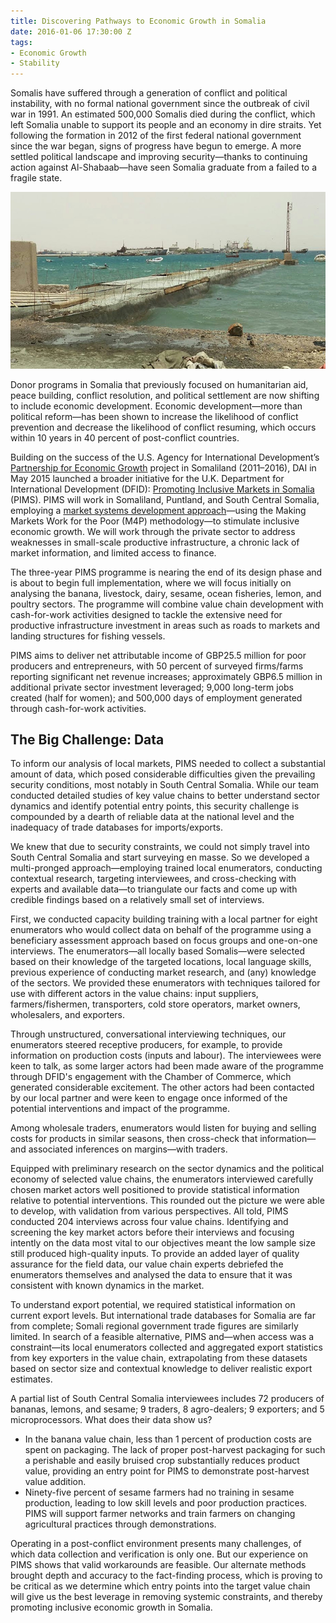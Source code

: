 ```yaml
---
title: Discovering Pathways to Economic Growth in Somalia
date: 2016-01-06 17:30:00 Z
tags:
- Economic Growth
- Stability
---
```


Somalis have suffered through a generation of conflict and political instability, with no formal national government since the outbreak of civil war in 1991. An estimated 500,000 Somalis died during the conflict, which left Somalia unable to support its people and an economy in dire straits. Yet following the formation in 2012 of the first federal national government since the war began, signs of progress have begun to emerge. A more settled political landscape and improving security—thanks to continuing action against Al-Shabaab—have seen Somalia graduate from a failed to a fragile state.

![Devs----Naughton-PIMS-1.jpg](/uploads/Devs----Naughton-PIMS-1.jpg)

Donor programs in Somalia that previously focused on humanitarian aid, peace building, conflict resolution, and political settlement are now shifting to include economic development. Economic development—more than political reform—has been shown to increase the likelihood of conflict prevention and decrease the likelihood of conflict resuming, which occurs within 10 years in 40 percent of post-conflict countries.

Building on the success of the U.S. Agency for International Development’s [Partnership for Economic Growth](http://dai.com/our-work/projects/somalia%E2%80%94partnership-economic-growth) project in Somaliland (2011–2016), DAI in May 2015 launched a broader initiative for the U.K. Department for International Development (DFID): [Promoting Inclusive Markets in Somalia](http://dai.com/our-work/projects/somalia%E2%80%94promoting-inclusive-markets-somalia) (PIMS). PIMS will work in Somaliland, Puntland, and South Central Somalia, employing a [market systems development approach](http://dai-global-developments.com/articles/market-systems-development-a-primer-on-pro-poor-programming/)—using the Making Markets Work for the Poor (M4P) methodology—to stimulate inclusive economic growth. We will work through the private sector to address weaknesses in small-scale productive infrastructure, a chronic lack of market information, and limited access to finance.

The three-year PIMS programme is nearing the end of its design phase and is about to begin full implementation, where we will focus initially on analysing the banana, livestock, dairy, sesame, ocean fisheries, lemon, and poultry sectors. The programme will combine value chain development with cash-for-work activities designed to tackle the extensive need for productive infrastructure investment in areas such as roads to markets and landing structures for fishing vessels.

PIMS aims to deliver net attributable income of GBP25.5 million for poor producers and entrepreneurs, with 50 percent of surveyed firms/farms reporting significant net revenue increases; approximately GBP6.5 million in additional private sector investment leveraged; 9,000 long-term jobs created (half for women); and 500,000 days of employment generated through cash-for-work activities.

## The Big Challenge: Data

To inform our analysis of local markets, PIMS needed to collect a substantial amount of data, which posed considerable difficulties given the prevailing security conditions, most notably in South Central Somalia. While our team conducted detailed studies of key value chains to better understand sector dynamics and identify potential entry points, this security challenge is compounded by a dearth of reliable data at the national level and the inadequacy of trade databases for imports/exports.

We knew that due to security constraints, we could not simply travel into South Central Somalia and start surveying en masse. So we developed a multi-pronged approach—employing trained local enumerators, conducting contextual research, targeting interviewees, and cross-checking with experts and available data—to triangulate our facts and come up with credible findings based on a relatively small set of interviews.


First, we conducted capacity building training with a local partner for eight enumerators who would collect data on behalf of the programme using a beneficiary assessment approach based on focus groups and one-on-one interviews. The enumerators—all locally based Somalis—were selected based on their knowledge of the targeted locations, local language skills, previous experience of conducting market research, and (any) knowledge of the sectors. We provided these enumerators with techniques tailored for use with different actors in the value chains: input suppliers, farmers/fishermen, transporters, cold store operators, market owners, wholesalers, and exporters.

Through unstructured, conversational interviewing techniques, our enumerators steered receptive producers, for example, to provide information on production costs (inputs and labour). The interviewees were keen to talk, as some larger actors had been made aware of the programme through DFID's engagement with the Chamber of Commerce, which generated considerable excitement. The other actors had been contacted by our local partner and were keen to engage once informed of the potential interventions and impact of the programme.

Among wholesale traders, enumerators would listen for buying and selling costs for products in similar seasons, then cross-check that information—and associated inferences on margins—with traders.


Equipped with preliminary research on the sector dynamics and the political economy of selected value chains, the enumerators interviewed carefully chosen market actors well positioned to provide statistical information relative to potential interventions. This rounded out the picture we were able to develop, with validation from various perspectives. All told, PIMS conducted 204 interviews across four value chains. Identifying and screening the key market actors before their interviews and focusing intently on the data most vital to our objectives meant the low sample size still produced high-quality inputs. To provide an added layer of quality assurance for the field data, our value chain experts debriefed the enumerators themselves and analysed the data to ensure that it was consistent with known dynamics in the market.

To understand export potential, we required statistical information on current export levels. But international trade databases for Somalia are far from complete; Somali regional government trade figures are similarly limited. In search of a feasible alternative, PIMS and—when access was a constraint—its local enumerators collected and aggregated export statistics from key exporters in the value chain, extrapolating from these datasets based on sector size and contextual knowledge to deliver realistic export estimates.

<aside>A partial list of South Central Somalia interviewees includes 72 producers of bananas, lemons, and sesame; 9 traders, 8 agro-dealers; 9 exporters; and 5 microprocessors. What does their data show us?

* In the banana value chain, less than 1 percent of production costs are spent on packaging. The lack of proper post-harvest packaging for such a perishable and easily bruised crop substantially reduces product value, providing an entry point for PIMS to demonstrate post-harvest value addition.
* Ninety-five percent of sesame farmers had no training in sesame production, leading to low skill levels and poor production practices. PIMS will support farmer networks and train farmers on changing agricultural practices through demonstrations.
</aside>

Operating in a post-conflict environment presents many challenges, of which data collection and verification is only one. But our experience on PIMS shows that valid workarounds are feasible. Our alternate methods brought depth and accuracy to the fact-finding process, which is proving to be critical as we determine which entry points into the target value chain will give us the best leverage in removing systemic constraints, and thereby promoting inclusive economic growth in Somalia.